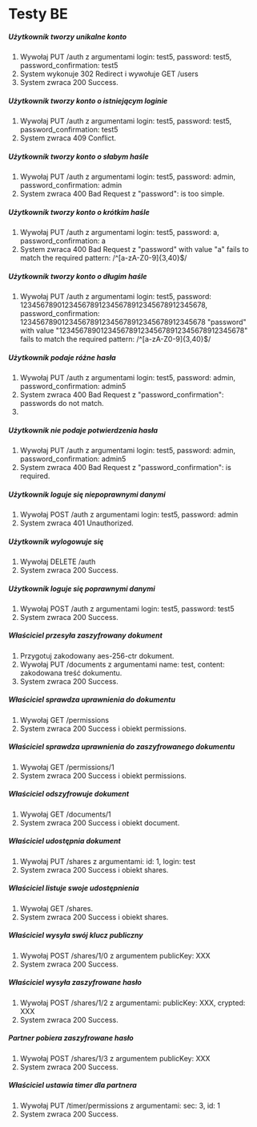 # Testy BE

##### Użytkownik tworzy unikalne konto

1. Wywołaj PUT /auth z argumentami login: test5, password: test5, password_confirmation: test5
2. System wykonuje 302 Redirect i wywołuje GET /users
3. System zwraca 200 Success.

##### Użytkownik tworzy konto o istniejącym loginie

1. Wywołaj PUT /auth z argumentami login: test5, password: test5, password_confirmation: test5
2. System zwraca 409 Conflict.

##### Użytkownik tworzy konto o słabym haśle

1. Wywołaj PUT /auth z argumentami login: test5, password: admin, password_confirmation: admin
2. System zwraca 400 Bad Request z "password": is too simple.

##### Użytkownik tworzy konto o krótkim haśle

1. Wywołaj PUT /auth z argumentami login: test5, password: a, password_confirmation: a
2. System zwraca 400 Bad Request z "password" with value "a" fails to match the required pattern: /^[a-zA-Z0-9]{3,40}$/

##### Użytkownik tworzy konto o długim haśle

1. Wywołaj PUT /auth z argumentami login: test5, password: 123456789012345678912345678912345678912345678, password_confirmation: 123456789012345678912345678912345678912345678
"password" with value "123456789012345678912345678912345678912345678" fails to match the required pattern: /^[a-zA-Z0-9]{3,40}$/

##### Użytkownik podaje różne hasła

1. Wywołaj PUT /auth z argumentami login: test5, password: admin, password_confirmation: admin5
2. System zwraca 400 Bad Request z "password_confirmation": passwords do not match.
3. 

##### Użytkownik nie podaje potwierdzenia hasła
1. Wywołaj PUT /auth z argumentami login: test5, password: admin, password_confirmation: admin5
2. System zwraca 400 Bad Request z "password_confirmation": is required.

##### Użytkownik loguje się niepoprawnymi danymi
1. Wywołaj POST /auth z argumentami login: test5, password: admin
2. System zwraca 401 Unauthorized.

##### Użytkownik wylogowuje się
1. Wywołaj DELETE /auth
2. System zwraca 200 Success.

##### Użytkownik loguje się poprawnymi danymi
1. Wywołaj POST /auth z argumentami login: test5, password: test5
2. System zwraca 200 Success.

##### Właściciel przesyła zaszyfrowany dokument
1. Przygotuj zakodowany aes-256-ctr dokument.
2. Wywołaj PUT /documents z argumentami name: test, content: zakodowana treść dokumentu.
3. System zwraca 200 Success.

##### Właściciel sprawdza uprawnienia do dokumentu
1. Wywołaj GET /permissions
2. System zwraca 200 Success i obiekt permissions.

##### Właściciel sprawdza uprawnienia do zaszyfrowanego dokumentu
1. Wywołaj GET /permissions/1
2. System zwraca 200 Success i obiekt permissions.

##### Właściciel odszyfrowuje dokument
1. Wywołaj GET /documents/1
2. System zwraca 200 Success i obiekt document.

##### Właściciel udostępnia dokument
1. Wywołaj PUT /shares z argumentami: id: 1, login: test
2. System zwraca 200 Success i obiekt shares.

##### Właściciel listuje swoje udostępnienia
1. Wywołaj GET /shares.
2. System zwraca 200 Success i obiekt shares.

##### Właściciel wysyła swój klucz publiczny
1. Wywołaj POST /shares/1/0 z argumentem publicKey: XXX
2. System zwraca 200 Success.

##### Właściciel wysyła zaszyfrowane hasło
1. Wywołaj POST /shares/1/2 z argumentami: publicKey: XXX, crypted: XXX
2. System zwraca 200 Success.

##### Partner pobiera zaszyfrowane hasło
1. Wywołaj POST /shares/1/3 z argumentem publicKey: XXX
2. System zwraca 200 Success.

##### Właściciel ustawia timer dla partnera
1. Wywołaj PUT /timer/permissions z argumentami: sec: 3, id: 1
2. System zwraca 200 Success.

